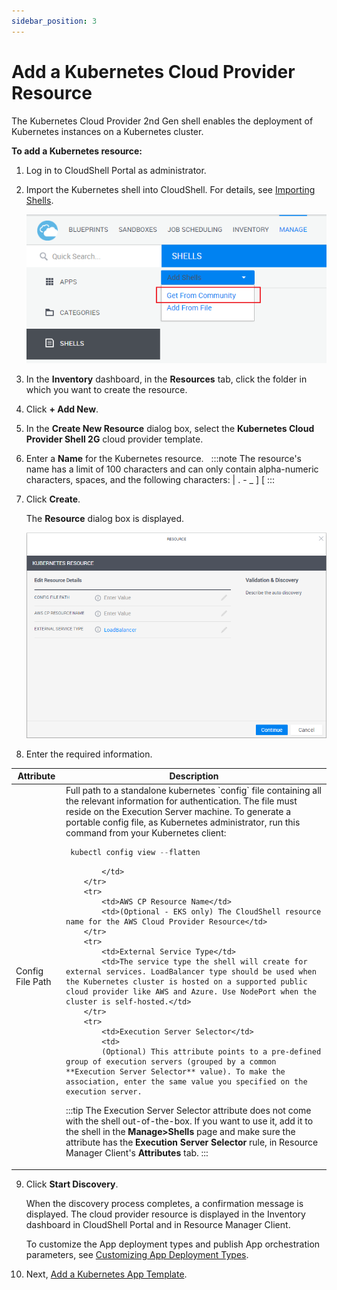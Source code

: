 ```yaml
---
sidebar_position: 3
---
```


# Add a Kubernetes Cloud Provider Resource

The Kubernetes Cloud Provider 2nd Gen shell enables the deployment of Kubernetes instances on a Kubernetes cluster.

**To add a Kubernetes resource:**

1. Log in to CloudShell Portal as administrator.
2. Import the Kubernetes shell into CloudShell. For details, see [Importing Shells](https://help.quali.com/Online%20Help/0.0/Portal/Content/CSP/MNG/Mng-Shells.htm#Adding).
    
    ![](/Images/Admin-Guide/KubernetesDownloadShell.png)
    
3. In the **Inventory** dashboard, in the **Resources** tab, click the folder in which you want to create the resource.
4. Click **\+ Add New**.
5. In the **Create New Resource** dialog box, select the **Kubernetes Cloud Provider Shell 2G** cloud provider template.
6. Enter a **Name** for the Kubernetes resource.  
    :::note
    The resource's name has a limit of 100 characters and can only contain alpha-numeric characters, spaces, and the following characters: | . - \_ \] \[
    :::
7. Click **Create**.
    
    The **Resource** dialog box is displayed.
    
    ![](/Images/Admin-Guide/KubernetesResourceDiscovery.png)
    
8. Enter the required information.
    
<table>
    <thead>
        <th>Attribute</th>
        <th>Description</th>
    </thead>
    <tbody>
        <tr>
            <td>Config File Path</td>
            <td>
            Full path to a standalone kubernetes `config` file containing all the relevant information for authentication. The file must reside on the Execution Server machine. To generate a portable config file, as Kubernetes administrator, run this command from your Kubernetes client:

```python
 kubectl config view --flatten
```
            </td>
        </tr>
        <tr>
            <td>AWS CP Resource Name</td>
            <td>(Optional - EKS only) The CloudShell resource name for the AWS Cloud Provider Resource</td>
        </tr>
        <tr>
            <td>External Service Type</td>
            <td>The service type the shell will create for external services. LoadBalancer type should be used when the Kubernetes cluster is hosted on a supported public cloud provider like AWS and Azure. Use NodePort when the cluster is self-hosted.</td>
        </tr>
        <tr>
            <td>Execution Server Selector</td>
            <td>
            (Optional) This attribute points to a pre-defined group of execution servers (grouped by a common **Execution Server Selector** value). To make the association, enter the same value you specified on the execution server.
:::tip
The Execution Server Selector attribute does not come with the shell out-of-the-box. If you want to use it, add it to the shell in the **Manage>Shells** page and make sure the attribute has the **Execution Server Selector** rule, in Resource Manager Client's **Attributes** tab.
:::
            </td>
        </tr>
    </tbody>
</table>
    
9. Click **Start Discovery**.
    
    When the discovery process completes, a confirmation message is displayed. The cloud provider resource is displayed in the Inventory dashboard in CloudShell Portal and in Resource Manager Client.
    
    To customize the App deployment types and publish App orchestration parameters, see [Customizing App Deployment Types](https://help.quali.com/Online%20Help/0.0/Portal/Content/Admn/Cnfg-App-Dply-Types.htm).
    
10.  Next, [Add a Kubernetes App Template](https://help.quali.com/Online%20Help/0.0/Portal/Content/Admn/K8s-App.htm).
